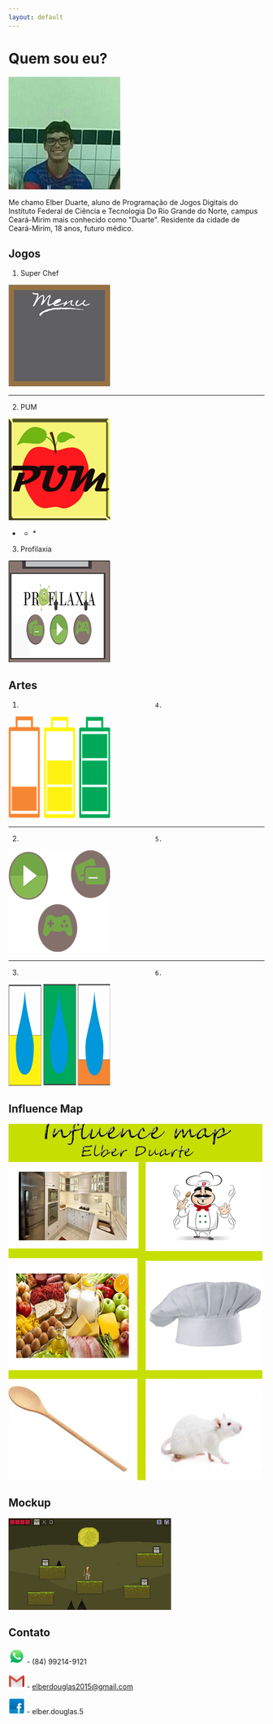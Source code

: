```yaml
---
layout: default
---
```


# Quem sou eu?

![](28053628_1610312609050904_1365302781_n.jpg)

Me chamo Elber Duarte, aluno de Programação de Jogos Digitais do Instituto Federal de Ciência e Tecnologia Do Rio Grande do Norte, campus Ceará-Mirim mais conhecido como "Duarte". Residente da cidade de Ceará-Mirim, 18 anos, futuro médico.
                                                           
## Jogos

1. Super Chef

[![](novomenu.png)](https://alvaromd2016.github.io/Super%20Chef/)
* * *

2. PUM

[![](novopum.png)](https://elielton90.github.io/PUM/)
* * * 

3. Profilaxia

[![](novoprofilaxia.png)](https://elielton90.github.io/profilaxia/)

## Artes
1.                                          4.

![](baterianovo.png)                        ![]()
* * *                                       * * *
2.                                          5.

![](botoesnovo.png)                         ![]()
* * *                                       * * *
3.                                          6.

![](novokomo.png)                           ![]()

## Influence Map

![](elber.png)

## Mockup

![](Cenário.png)

## Contato

![](whatsapp_icon-icons.com_72054.png) - (84) 99214-9121

![](Gmail_29991.png) - elberdouglas2015@gmail.com

![](fb_icon-icons.com_72041.png) - elber.douglas.5


